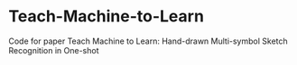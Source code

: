 # Teach-Machine-to-Learn
Code for paper Teach Machine to Learn: Hand-drawn Multi-symbol Sketch Recognition in One-shot
